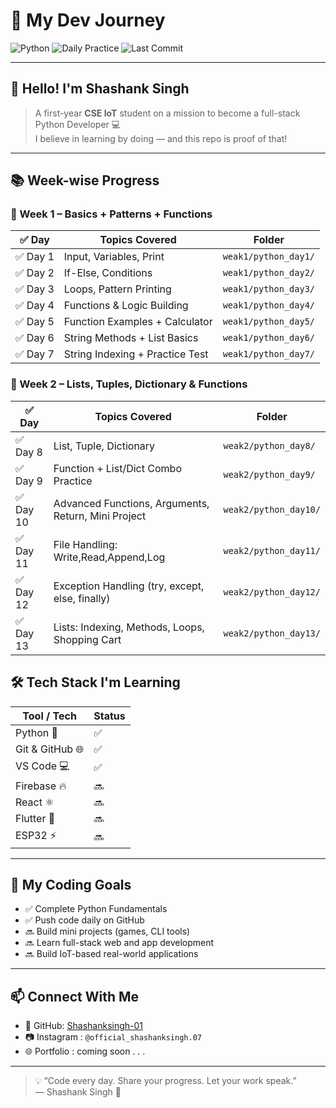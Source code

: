 # 🚀 My Dev Journey

![Python](https://img.shields.io/badge/Code-Python-blue?style=flat-square&logo=python)
![Daily Practice](https://img.shields.io/badge/Daily%20Practice-ON-green?style=flat-square)
![Last Commit](https://img.shields.io/github/last-commit/Shashanksingh-01/Dev-journey?style=flat-square)

---

## 👋 Hello! I'm **Shashank Singh**

> A first-year **CSE IoT** student on a mission to become a full-stack Python Developer 💻  
> I believe in learning by doing — and this repo is proof of that!

---

## 📚 Week-wise Progress

### 🔸 Week 1 – Basics + Patterns + Functions

| ✅ Day | Topics Covered                          | Folder                    |
|--------|-----------------------------------------|---------------------------|
| ✅ Day 1 | Input, Variables, Print                | `weak1/python_day1/`      |
| ✅ Day 2 | If-Else, Conditions                    | `weak1/python_day2/`      |
| ✅ Day 3 | Loops, Pattern Printing               | `weak1/python_day3/`      |
| ✅ Day 4 | Functions & Logic Building            | `weak1/python_day4/`      |
| ✅ Day 5 | Function Examples + Calculator        | `weak1/python_day5/`      |
| ✅ Day 6 | String Methods + List Basics          | `weak1/python_day6/`      |
| ✅ Day 7 | String Indexing + Practice Test       | `weak1/python_day7/`      |

### 🔸 Week 2 – Lists, Tuples, Dictionary & Functions

| ✅ Day | Topics Covered                          | Folder                    |
|--------|-----------------------------------------|---------------------------|
| ✅ Day 8 | List, Tuple, Dictionary                | `weak2/python_day8/`      |
| ✅ Day 9 | Function + List/Dict Combo Practice    | `weak2/python_day9/`      |
| ✅ Day 10 | Advanced Functions, Arguments, Return, Mini Project | `weak2/python_day10/` |
| ✅ Day 11| File Handling: Write,Read,Append,Log | `weak2/python_day11/` |
| ✅ Day 12 | Exception Handling (try, except, else, finally) | `weak2/python_day12/` |
| ✅ Day 13 | Lists: Indexing, Methods, Loops, Shopping Cart | `weak2/python_day13/` |


## 🛠️ Tech Stack I'm Learning

| Tool / Tech     | Status |
|-----------------|--------|
| Python 🐍        | ✅     |
| Git & GitHub 🌐 | ✅     |
| VS Code 💻       | ✅     |
| Firebase 🔥      | 🔜     |
| React ⚛️         | 🔜     |
| Flutter 📱       | 🔜     |
| ESP32 ⚡         | 🔜     |

---

## 🎯 My Coding Goals

- ✅ Complete Python Fundamentals  
- ✅ Push code daily on GitHub  
- 🔜 Build mini projects (games, CLI tools)  
- 🔜 Learn full-stack web and app development  
- 🔜 Build IoT-based real-world applications  

---

## 📫 Connect With Me

- 🔗 GitHub: [Shashanksingh-01](https://github.com/Shashanksingh-01)
- 📷 Instagram : `@official_shashanksingh.07`
- 🌐 Portfolio : coming soon . . .

---

> 💡 “Code every day. Share your progress. Let your work speak.”  
> — Shashank Singh 🚀
